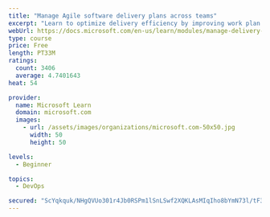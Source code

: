 ```yaml
---
title: "Manage Agile software delivery plans across teams"
excerpt: "Learn to optimize delivery efficiency by improving work plan visibility across teams."
webUrl: https://docs.microsoft.com/en-us/learn/modules/manage-delivery-plans/
type: course
price: Free
length: PT33M
ratings:
  count: 3406
  average: 4.7401643
heat: 54

provider:
  name: Microsoft Learn
  domain: microsoft.com
  images:
    - url: /assets/images/organizations/microsoft.com-50x50.jpg
      width: 50
      height: 50

levels:
  - Beginner

topics:
  - DevOps

secured: "ScYqkquk/NHgQVUo301r4Jb0RSPm1lSnLSwf2XQKLAsMIqIho8bYmN73l/tF3zs8hNQ7gb/1FOBYiIxIEsyN7JRENYx9snkeSXi+DQ/rpiNRMH0V55Fe74f8/tWY1jEcQ629ctj8/aPfpx0otCM1ud5UXKuhW84QIg7kepkSAX2uiAtGWgp7JonGnB0qcV5RnZtH3RKZtElPzpTkDqKtoiKLkskn7Zk1Zxqr6h+dMu0RqYQ5jSJwf+o2pDbJyvfU6SnjgzGlR8783MSSVmZn5Bnc7sgDhBLSZ16S9YsC8LVM62XwD/TYv5Oy+DZ/4BSikqzgJzWKx07Rg2yUuR2/esJu9FJTL9vO8+IgBcPIFc4swJ4i4XpNyoCiHaWnQcuJxth4/iwmA7+Zqzstr8SmunniUA63ESn2IYpM3xvIfCs=;joUf9JL4X+x4cf4r/rc4ng=="
---
```


